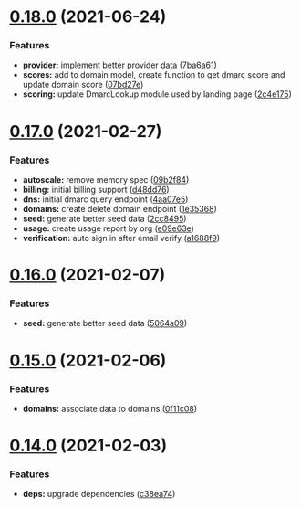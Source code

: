 # [0.18.0](https://github.com/bsord/rcvr-api/compare/0.17.0...0.18.0) (2021-06-24)


### Features

* **provider:** implement better provider data ([7ba6a61](https://github.com/bsord/rcvr-api/commit/7ba6a612412220d164663d84758663611806efb4))
* **scores:** add to domain model, create function to get dmarc score and update domain score ([07bd27e](https://github.com/bsord/rcvr-api/commit/07bd27e069012fb961f65fa9a8d91e11c59f601d))
* **scoring:** update DmarcLookup module used by landing page ([2c4e175](https://github.com/bsord/rcvr-api/commit/2c4e175f33261414e55d1644acbb89624ab4d1a8))



# [0.17.0](https://github.com/bsord/rcvr-api/compare/0.16.0...0.17.0) (2021-02-27)


### Features

* **autoscale:** remove memory spec ([09b2f84](https://github.com/bsord/rcvr-api/commit/09b2f84f28b10ac86d11605bedc2e907a85820a6))
* **billing:** initial billing support ([d48dd76](https://github.com/bsord/rcvr-api/commit/d48dd76560fcb69d9e9fcd63fa83623d2198bf6a))
* **dns:** initial dmarc query endpoint ([4aa07e5](https://github.com/bsord/rcvr-api/commit/4aa07e589fe5aa1f624ef7f8cf648d7c0d5dbb32))
* **domains:** create delete domain endpoint ([1e35368](https://github.com/bsord/rcvr-api/commit/1e3536893ee04ffc9d3f59f977f30ec0fc0af14e))
* **seed:** generate better seed data ([2cc8495](https://github.com/bsord/rcvr-api/commit/2cc849571ddf551625ca06dbdad8b40886f2df4b))
* **usage:** create usage report by org ([e09e63e](https://github.com/bsord/rcvr-api/commit/e09e63e72633f2d4b3e9b609cc21aa509763499a))
* **verification:** auto sign in after email verify ([a1688f9](https://github.com/bsord/rcvr-api/commit/a1688f9b6dbbd602a8e0208e494b39a1e20f41dc))



# [0.16.0](https://github.com/bsord/rcvr-api/compare/0.15.0...0.16.0) (2021-02-07)


### Features

* **seed:** generate better seed data ([5064a09](https://github.com/bsord/rcvr-api/commit/5064a092a34a36813a1f3f34dcce1cf91573ace4))



# [0.15.0](https://github.com/bsord/rcvr-api/compare/0.14.0...0.15.0) (2021-02-06)


### Features

* **domains:** associate data to domains ([0f11c08](https://github.com/bsord/rcvr-api/commit/0f11c08c7535179fa0201ee762de357f244cec9e))



# [0.14.0](https://github.com/bsord/rcvr-api/compare/0.13.0...0.14.0) (2021-02-03)


### Features

* **deps:** upgrade dependencies ([c38ea74](https://github.com/bsord/rcvr-api/commit/c38ea7460928ad6ddc74f2b47828b71f0179a195))



